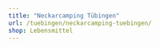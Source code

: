 ```yaml
---
title: "Neckarcamping Tübingen"
url: /tuebingen/neckarcamping-tuebingen/
shop: Lebensmittel
---
```

